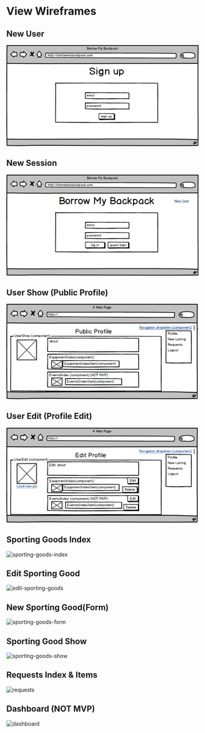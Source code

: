 # View Wireframes

## New User
![new-user]

## New Session
![new-session]

## User Show (Public Profile)
![profile-show]

## User Edit (Profile Edit)
![edit-profile]

## Sporting Goods Index
![sporting-goods-index]


## Edit Sporting Good
![edit-sporting-goods]

## New Sporting Good(Form)
![sporting-goods-form]

## Sporting Good Show
![sporting-goods-show]

## Requests Index & Items
![requests]

## Dashboard (NOT MVP)
![dashboard]


[new-user]: ./wireframes/sign_up(new_user).png
[new-session]: ./wireframes/log_in(new_session).png
[profile-show]: ./wireframes/public_profile(user_show).png
[edit-profile]: ./wireframes/edit_profile_(user_edit).png
[sporting-goods-index]: .wireframes/equipment_index.png
[edit-sporting-goods]: .wireframes/edit_equipment.png
[sporting-goods-form]: .wireframes/edit_equipment.png
[sporting-goods-show]: .wireframes/equipment_listing_view.png
[requests]: .wireframes/requests(requests_index_and_request_index_items).png
[dashboard]: .wireframes/dashboard.png
